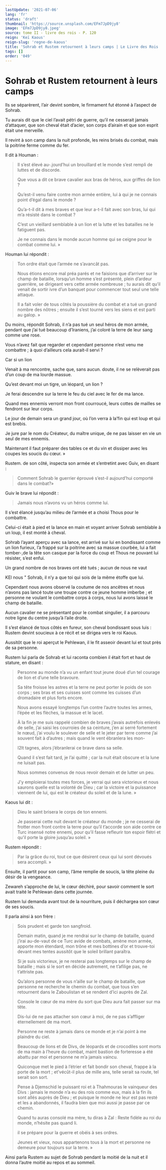 ```yaml
---
lastUpdate: '2021-07-06'
lang: 'fr'
status: 'draft'
thumbnail: 'https://source.unsplash.com/EFm7JpD9jy8'
image: 'EFm7JpD9jy8.jpeg'
source: tome II - livre des rois - P. 120
reign: 'Keï Kaous'
reign-slug: 'regne-de-kaous'
title: 'Sohrab et Rustem retournent à leurs camps | Le Livre des Rois | Shâhnâmeh'
tags: []
order: '049'
---
```


<!-- LTeX: language=fr -->

# Sohrab et Rustem retournent à leurs camps

Ils se séparèrent, l’air devint sombre, le firmament fut étonné à l’aspect de Sohrab.

Tu aurais dit que le ciel l’avait pétri de guerre, qu’il ne cesserait jamais d’attaquer, que son cheval était d’acier, son corps d’airain et que son esprit était une merveille.

Il revint à son camp dans la nuit profonde, les reins brisés du combat, mais la poitrine ferme comme du fer.

Il dit à Houman :

> Il s’est élevé au-.jourd’hui un brouillard et le monde s’est rempli de luttes et de discorde.
>
> Que vous a dit ce brave cavalier aux bras de héros, aux griffes de lion ?
>
> Qu’est-il venu faire contre mon armée entière, lui à qui je ne connais point d’égal dans le monde ?
>
> Qu’a-t-il dit à mes braves et que leur a-t-il fait avec son bras, lui qui m’a résisté dans le combat ?
>
> C’est un vieillard semblable à un lion et la lutte et les batailles ne le fatiguent pas.
>
> Je ne connais dans le monde aucun homme qui se ceigne pour le combat comme lui. »

Houman lui répondit :

> Ton ordre était que l’armée ne s’avancât pas.
>
> Nous étions encore mal préa parés et ne faisions que d’arriver sur le champ de bataille, lorsqu’un homme s’est présenté, plein d’ardeur guerrière, se dirigeant vers cette armée nombreuse ; tu aurais dit qu’il venait de sortir ivre d’un banquet pour commencer tout seul une telle attaque.
>
> Il a fait voler de tous côtés la poussière du combat et a tué un grand nombre des nôtres ; ensuite il s’est tourné vers les siens et est parti au galop. »

Du moins, répondit Sohrab, il n’a pas tué un seul héros de mon armée, pendant que j’ai tué beaucoup d’Iraniens, j’ai coloré la terre de leur sang comme une rose.

Vous n’avez fait que regarder et cependant personne n’est venu me combattre ; à quoi d’ailleurs cela aurait-il servi ?

Car si un lion

Venait à ma rencontre, sache que, sans aucun. doute, il ne se relèverait pas d’un coup de ma lourde massue.

Qu’est devant moi un tigre, un léopard, un lion ?

Je ferai descendre sur la terre le feu du ciel avec le fer de ma lance.

Quand mes ennemis verront mon front courroucé, leurs cottes de mailles se fendront sur leur corps.

Le jour de demain sera un grand jour, où l’on verra à la’fin qui est loup et qui est brebis.

Je jure par le nom du Créateur, du maître unique, de ne pas laisser en vie un seul de mes ennemis.

Maintenant il faut préparer des tables ce et du vin et dissiper avec les coupes les soucis du cœur. »

Rustem. de son côté, inspecta son armée et s’entretint avec Guiv, en disant :

> Comment Sohrab le guerrier éprouvé s’est-il aujourd’hui comporté dans le combat?»

Guiv le brave lui répondit :

> Jamais nous n’avons vu un héros comme lui.

Il s’est élancé jusqu’au milieu de l’armée et a choisi Thous pour le combattre.

Celui-ci était à pied et la lance en main et voyant arriver Sohrab semblable à un loup, il est monté à cheval.

Sohrab l’ayant aperçu avec sa lance, est arrivé sur lui en bondissant comme un lion furieux, l’a frappé sur la poitrine avec sa massue courbée, lui a fait tomber-,de la tête son casque par la force du coup et Thous ne pouvant lui résister, s’est enfui.

Un grand nombre de nos braves ont été tués ; aucun de nous ne vaut

KEl nous " Sohrab, il n’y a que toi qui sois de la même étoffe que lui.

Cependant nous avons observé la coutume de nos ancêtres et nous n’avons pas lancé toute une troupe contre ce jeune homme imberbe ; et personne ne voulant le combattre corps à corps, nous lui avons laissé le champ de bataille.

Aucun cavalier ne se présentant pour le combat singulier, il a parcouru notre ligne du centre jusqu’à l’aile droite.

Il s’est élancé de tous côtés en fureur, son cheval bondissant sous luis : Rustem devint soucieux à ce récit et se dirigea vers le roi Kaous.

Aussitôt que le roi aperçut le Pehlewan, il le fit asseoir devant lui et tout près de sa personne.

Rustem lui parla de Sohrab et lui raconta combien il était fort et haut de stature, en disant :

> Personne au monde n’a vu un enfant tout jeune doué d’un tel courage de lion et d’une telle bravoure.
>
> Sa tête froisse les astres et la terre ne peut porter le poids de son corps ; ses bras et ses cuisses sont comme les cuisses d’un dromadaire et plus forts encore.
>
> Nous avons essayé longtemps l’un contre l’autre toutes les armes, l’épée et les flèches, la massue et le lacet.
>
> À la fin je me suis rappelé combien de braves j’avais autrefois enlevés de selle, j’ai saisi les courroies de sa ceinture, j’en ai serré fortement le nœud, j’ai voulu le soulever de selle et le jeter par terre comme j’ai souvent fait à d’autres ; mais quand le vent ébranlera les mon-
>
> I2lt tagnes, alors j’ébranlerai ce brave dans sa selle.
>
> Quand il s’est fait tard, je l’ai quitté ; car la nuit était obscure et la lune ne luisait pas.
>
> Nous sommes convenus de nous revoir demain et de lutter un peu.
>
> J’y emploierai toutes mes forces, je verrai qui sera victorieux et nous saurons quelle est la volonté de Dieu ; car la victoire et la puissance viennent de lui, qui est le créateur du soleil et de la lune. »

Kaous lui dit :

> Dieu le saint brisera le corps de ton ennemi.
>
> Je passerai cette nuit devant le créateur du monde ; je ne cesserai de frotter mon front contre la terre pour qu’il t’accorde son aide contre ce Turc insensé notre ennemi, pour qu’il fasse refleurir ton espoir flétri et qu’il porte la gloire jusqu’au soleil. »

Rustem répondit :

> Par la grâce du roi, tout ce que désirent ceux qui lui sont dévoués sera accompli. »

Ensuite, il partit pour son camp, l’âme remplie de soucis, la tête pleine du désir de la vengeance.

Zewareh s’approche de lui, le cœur déchiré, pour savoir comment le sort avait traité le Pehlewan dans cette journée.

Rustem lui demanda avant tout de la nourriture, puis il déchargea son cœur de ses soucis.

Il parla ainsi à son frère :

> Sois prudent et garde ton sangfroid.
>
> Demain matin, quand je me rendrai sur le champ de bataille, quand j’irai au-de-vaut de ce Turc avide de combats, amène mon armée, apporte mon étendard, mon trône et mes bottines d’or et trouve-toi devant mes tentes aussitôt que le soleil brillant paraîtra.
>
> Si je suis victorieux, je ne resterai pas longtemps sur le champ de bataille ; mais si le sort en décide autrement, ne t’afilige pas, ne t’attriste pas.
>
> Qu’alors personne de vous n’aille sur le champ de bataille, que personne ne recherche le chemin du combat, que tous s’en retournent dans le Zaboulistan et se rendent d’ici auprès de Zal.
>
> Console le cœur de ma mère du sort que Dieu aura fait passer sur ma tête.
>
> Dis-lui de ne pas attacher son cœur à moi, de ne pas s’affliger éternellement de ma mort.
>
> Personne ne reste à jamais dans ce monde et je n’ai point à me plaindre du ciel.
>
> Beaucoup de lions et de Divs, de léopards et de crocodiles sont morts de ma main à l’heure du combat, maint bastion de forteresse a été abattu par moi et personne ne m’a jamais vaincu.
>
> Quiconque met le pied à l’étrier et fait bondir son cheval, frappe à la porte de la mort ; et’vécût-il plus de mille ans, telle serait sa route, tel serait son sort.
>
> Pense à Djemschid le puissant roi et à Thahmouras le vainqueur des Divs : jamais le monde n’a eu des rois comme eux, mais à la fin ils sont allés auprès de Dieu ; et puisque le monde ne leur est pas resté et les a abandonnés, il faudra bien que moi aussi je passe par ce chemin.
>
> Quand tu auras consolé ma mère, tu diras à Zal : Reste fidèle au roi du monde, n’hésite pas quand li.
>
> il se prépare pour la guerre et obéis à ses ordres.
>
> Jeunes et vieux, nous appartenons tous à la mort et personne ne demeure pour toujours sur la terre. »

Ainsi parla Rustem au sujet de Sohrab pendant la moitié de la nuit et il donna l’autre moitié au repos et au sommeil.

